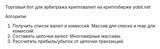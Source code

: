 Торговый бот для арбитража криптовалют на криптобирже yobit.net

Алгоритм:

1. Получить список валют и комиссий. Массив для списко и map для комиссий.
2. Составить цепочки валют. Многомерные массивы.
3. Рассчитать прибыль/убыток от цепочки транзакций.
